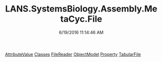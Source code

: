 ﻿---
title: LANS.SystemsBiology.Assembly.MetaCyc.File
date: 6/19/2016 11:14:46 AM
---

[AttributeValue](T-LANS.SystemsBiology.Assembly.MetaCyc.File.AttributeValue.html)
[Classes](T-LANS.SystemsBiology.Assembly.MetaCyc.File.Classes.html)
[FileReader](T-LANS.SystemsBiology.Assembly.MetaCyc.File.FileReader.html)
[ObjectModel](T-LANS.SystemsBiology.Assembly.MetaCyc.File.ObjectModel.html)
[Property](T-LANS.SystemsBiology.Assembly.MetaCyc.File.Property.html)
[TabularFile](T-LANS.SystemsBiology.Assembly.MetaCyc.File.TabularFile.html)
